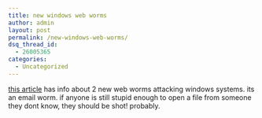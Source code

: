 ```yaml
---
title: new windows web worms
author: admin
layout: post
permalink: /new-windows-web-worms/
dsq_thread_id:
  - 26005365
categories:
  - Uncategorized
---
```

[this article][1] has info about 2 new web worms attacking windows systems. its an email worm. if anyone is still stupid enough to open a file from someone they dont know, they should be shot! probably.

 [1]: http://www.stuff.co.nz/stuff/0,2106,2604463a28,00.html